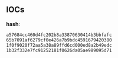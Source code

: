 
## IOCs

__hash__:

```text
a57684cc460d4fc202b8a33870630414b3bbfafc
65b7091af6279cf0e426a7b9bdc4591679420380
1f0f9020f72aa5a38a89ffd6cd000ed8a2b49edc
1b32f332e7fc91252181f0626da05ae989095d71
```